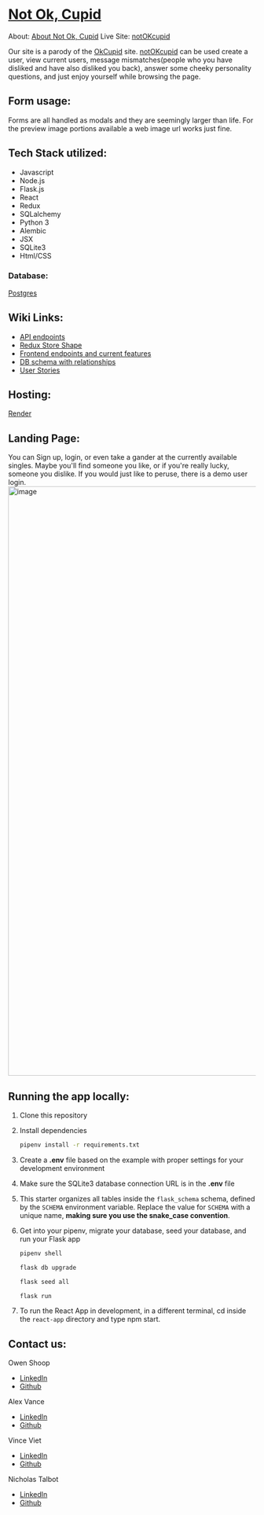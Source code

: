 # [Not Ok, Cupid](https://www.owenshoop.dev/not-ok-cupid.html)

About: [About Not Ok, Cupid](https://www.owenshoop.dev/not-ok-cupid.html)
Live Site: [notOKcupid](https://not-ok-cupid.onrender.com/)

Our site is a parody of the [OkCupid](https://www.okcupid.com/) site. [notOKcupid](https://not-ok-cupid.onrender.com/) can be used create a user, view current users,
message mismatches(people who you have disliked and have also disliked you back), answer some cheeky personality questions, and just enjoy yourself while browsing the page.

## Form usage:
Forms are all handled as modals and they are seemingly larger than life. For the preview image portions available a web image url works just fine.

## Tech Stack utilized:
- Javascript
- Node.js
- Flask.js
- React
- Redux
- SQLalchemy
- Python 3
- Alembic
- JSX
- SQLite3
- Html/CSS

### Database:
[Postgres](https://www.postgresql.org/)

## Wiki Links:
- [API endpoints](https://github.com/owencshoop/notOKcupid/wiki/API-Routes)
- [Redux Store Shape](https://github.com/owencshoop/notOKcupid/wiki/notOKcupid-Redux-Store-Shape)
- [Frontend endpoints and current features](https://github.com/owencshoop/notOKcupid/wiki/MVP-Feature-List)
- [DB schema with relationships](https://github.com/owencshoop/notOKcupid/wiki/DB-Schema)
- [User Stories](https://github.com/owencshoop/notOKcupid/wiki/User-Stories)

## Hosting:
[Render](https://render.com/)

## Landing Page:
You can Sign up, login, or even take a gander at the currently available singles. Maybe you'll find someone you like, or if you're really lucky, someone you dislike. If you would just like to peruse, there is a demo user login.
<img width="1200" alt="image" src="https://user-images.githubusercontent.com/110574773/213533004-3ef491c9-15ff-4cb1-9cf5-dc18b76f090e.png">

## Running the app locally:

1. Clone this repository

2. Install dependencies

      ```bash
      pipenv install -r requirements.txt
      ```

3. Create a **.env** file based on the example with proper settings for your
   development environment

4. Make sure the SQLite3 database connection URL is in the **.env** file

5. This starter organizes all tables inside the `flask_schema` schema, defined
   by the `SCHEMA` environment variable.  Replace the value for
   `SCHEMA` with a unique name, **making sure you use the snake_case
   convention**.

6. Get into your pipenv, migrate your database, seed your database, and run your Flask app

   ```bash
   pipenv shell
   ```

   ```bash
   flask db upgrade
   ```

   ```bash
   flask seed all
   ```

   ```bash
   flask run
   ```

7. To run the React App in development, in a different terminal, cd inside the `react-app` directory and type npm start.

## Contact us:
Owen Shoop
- [LinkedIn](https://www.linkedin.com/in/owen-shoop-62ba36231/)
- [Github](https://github.com/owencshoop)

Alex Vance
- [LinkedIn](https://www.linkedin.com/in/alex-vance-503537234/)
- [Github](https://github.com/alexvance9)

Vince Viet
- [LinkedIn](https://www.linkedin.com/in/vincent-viet-72349272/)
- [Github](https://github.com/vinceviet)

Nicholas Talbot
- [LinkedIn](https://www.linkedin.com/in/nicholas-talbot-5441a4242/)
- [Github](https://github.com/nicisherenow)
